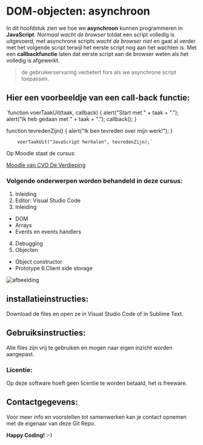 # DOM-objecten: asynchroon

In dit hoofdstuk zien we hoe we **asynchroon** kunnen programmeren in **JavaScript**. *Normaal wacht de browser* totdat een script volledig is uitgevoerd, met asynchrone scripts *wacht de browser niet* en gaat al verder met het volgende script terwijl het eerste script nog aan het wachten is. Met een **callbackfunctie** laten dat eerste script aan de browser weten als het volledig is afgewerkt.

> de gebruikerservaring verbetert fors als we asynchrone script toepassen.

## Hier een voorbeeldje van een call-back functie:

`function voerTaakUit(taak, callback) {
            alert("Start met " + taak + ".");
            alert("Ik heb gedaan met " + taak + ".");
            callback();
        }

function tevredenZijn() {
            alert("Ik ben tevreden over mijn werk!");
        }

        voerTaakUit("JavaScript herhalen", tevredenZijn);`


Op Moodle staat de cursus:

[Moodle van CVO De Verdieping](https://moodle.eschool.be)

### Volgende onderwerpen worden behandeld in deze cursus:

1. Inleiding
2. Editor: Visual Studio Code
3. Inleiding
- DOM
- Arrays
- Events en events handlers
4. Debugging
5. Objecten
- Object constructor
- Prototype
6.Client side storage

![afbeelding](https://www.google.com/url?sa=i&url=https%3A%2F%2Fvschool.io%2F&psig=AOvVaw3qEl491VonsU_8xmhS8817&ust=1738935969812000&source=images&cd=vfe&opi=89978449&ved=0CBQQjRxqFwoTCOiT7reXr4sDFQAAAAAdAAAAABAE)

## installatieinstructies:

Download de files en open ze in Visual Studio Code of in Sublime Text.

## Gebruiksinstructies:

Alle files zijn vrij te gebruiken en mogen naar eigen inzicht worden aangepast.

### Licentie:

Op deze software hoeft geen licentie te worden betaald, het is freeware.

## Contactgegevens:

Voor meer info en voorstellen tot samenwerken kan je contact opnemen met de eigenaar van deze Git Repo.

**Happy Coding!** :-)

